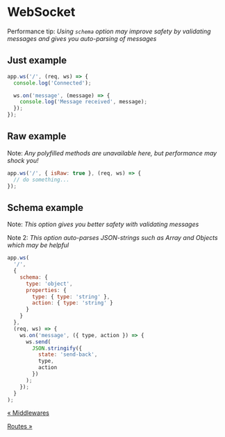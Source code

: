 # WebSocket

Performance tip: _Using `schema` option may improve safety by validating messages and gives you auto-parsing of messages_

## Just example

```js
app.ws('/', (req, ws) => {
  console.log('Connected');

  ws.on('message', (message) => {
    console.log('Message received', message);
  });
});
```

## Raw example

Note: _Any polyfilled methods are unavailable here, but performance may shock you!_

```js
app.ws('/', { isRaw: true }, (req, ws) => {
  // do something...
});
```

## Schema example

Note: _This option gives you better safety with validating messages_

Note 2: _This option auto-parses JSON-strings such as Array and Objects which may be helpful_

```js
app.ws(
  '/',
  {
    schema: {
      type: 'object',
      properties: {
        type: { type: 'string' },
        action: { type: 'string' }
      }
    }
  },
  (req, ws) => {
    ws.on('message', ({ type, action }) => {
      ws.send(
        JSON.stringify({
          state: 'send-back',
          type,
          action
        })
      );
    });
  }
);
```

[&laquo; Middlewares](./middlewares.md)

[Routes &raquo;](./routes.md)
